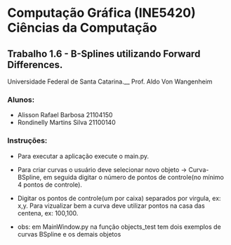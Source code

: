 # Computação Gráfica (INE5420) Ciências da Computação

## Trabalho 1.6 - B-Splines utilizando Forward Differences.

Universidade Federal de Santa Catarina.__
Prof. Aldo Von Wangenheim

### Alunos:

- Alisson Rafael Barbosa 21104150
- Rondinelly Martins Silva 21100140

### Instruções:
- Para executar a aplicação execute o main.py.

- Para criar curvas o usuário deve selecionar novo objeto -> Curva-BSpline,
em seguida digitar o número de pontos de controle(no mínimo 4 pontos de controle).

- Digitar os pontos de controle(um por caixa) separados por virgula, ex: x,y.
Para vizualizar bem a curva deve utilizar pontos na casa das centena, ex: 100,100.

- obs: em MainWindow.py na função objects_test tem dois exemplos de curvas BSpline e os demais objetos



